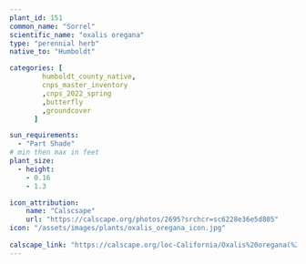 ```yaml
---
plant_id: 151 
common_name: "Sorrel"
scientific_name: "oxalis oregana"
type: "perennial herb"
native_to: "Humboldt"

categories: [
        humboldt_county_native,
        cnps_master_inventory
        ,cnps_2022_spring
        ,butterfly
        ,groundcover
      ]

sun_requirements:
  - "Part Shade"
# min then max in feet
plant_size:
  - height: 
    - 0.16 
    - 1.3

icon_attribution: 
    name: "Calscsape"
    url: "https://calscape.org/photos/2695?srchcr=sc6228e36e5d805"
icon: "/assets/images/plants/oxalis_oregana_icon.jpg"
 
calscape_link: "https://calscape.org/loc-California/Oxalis%20oregana(%20)"
---
```








